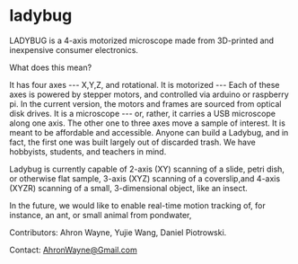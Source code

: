 # ladybug

LADYBUG is a 4-axis motorized microscope made from 3D-printed and inexpensive consumer electronics.

What does this mean?

It has four axes --- X,Y,Z, and rotational. 
It is motorized --- Each of these axes is powered by stepper motors, and controlled via arduino or raspberry pi. In the current version, the motors and frames are sourced from optical disk drives. 
It is a microscope --- or, rather, it carries a USB microscope along one axis. The other one to three axes move a sample of interest. 
It is meant to be affordable and accessible. Anyone can build a Ladybug, and in fact, the first one was built largely out of discarded trash. We have hobbyists, students, and teachers in mind.

Ladybug is currently capable of 2-axis (XY) scanning of a slide, petri dish, or otherwise flat sample,
3-axis (XYZ) scanning of a coverslip,and 4-axis (XYZR) scanning of a small, 3-dimensional object, like an insect. 

In the future, we would like to enable real-time motion tracking of, for instance, an ant, or small animal from pondwater, 


Contributors: Ahron Wayne, Yujie Wang, Daniel Piotrowski.

Contact: AhronWayne@Gmail.com
